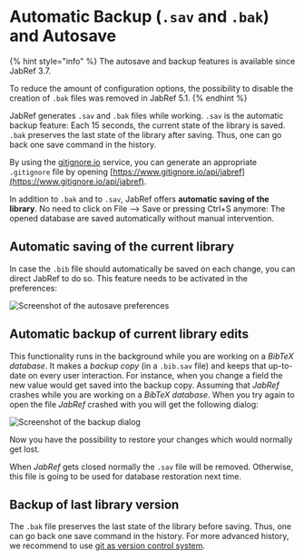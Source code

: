 # Automatic Backup (`.sav` and `.bak`) and Autosave

{% hint style="info" %}
The autosave and backup features is available since JabRef 3.7.

To reduce the amount of configuration options, the possibility to disable the creation of `.bak` files was removed in JabRef 5.1.
{% endhint %}

JabRef generates `.sav` and `.bak` files while working.
`.sav` is the automatic backup feature: Each 15 seconds, the current state of the library is saved.
`.bak` preserves the last state of the library after saving.
Thus, one can go back one save command in the history.

By using the [gitignore.io](https://www.gitignore.io/) service, you can generate an appropriate `.gitignore` file by opening [https://www.gitignore.io/api/jabref](https://www.gitignore.io/api/jabref).

In addition to `.bak` and to `.sav`, JabRef offers **automatic saving of the library**.
No need to click on File --> Save or pressing Ctrl+S anymore:
The opened database are saved automatically without manual intervention.

## Automatic saving of the current library

In case the `.bib` file should automatically be saved on each change, you can direct JabRef to do so.
This feature needs to be activated in the preferences:

![Screenshot of the autosave preferences](../.gitbook/assets/autosave.png)

## Automatic backup of current library edits

This functionality runs in the background while you are working on a _BibTeX database_. It makes a _backup copy_ (in a `.bib.sav` file) and keeps that up-to-date on every user interaction. For instance, when you change a field the new value would get saved into the backup copy.
Assuming that _JabRef_ crashes while you are working on a _BibTeX database_. When you try again to open the file _JabRef_ crashed with you will get the following dialog:

![Screenshot of the backup dialog](../.gitbook/assets/backup_found.png)

Now you have the possibility to restore your changes which would normally get lost.

When _JabRef_ gets closed normally the `.sav` file will be removed. Otherwise, this file is going to be used for database restoration next time.

## Backup of last library version

The `.bak` file preserves the last state of the library before saving.
Thus, one can go back one save command in the history.
For more advanced history, we recommend to use [git as version control system](https://git-scm.com/book).
